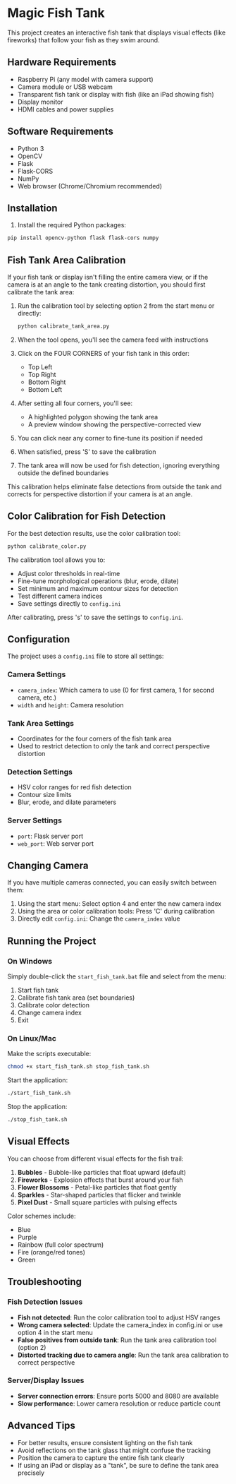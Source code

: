 # Magic Fish Tank

This project creates an interactive fish tank that displays visual effects (like fireworks) that follow your fish as they swim around.

## Hardware Requirements

- Raspberry Pi (any model with camera support)
- Camera module or USB webcam
- Transparent fish tank or display with fish (like an iPad showing fish)
- Display monitor
- HDMI cables and power supplies

## Software Requirements

- Python 3
- OpenCV
- Flask
- Flask-CORS
- NumPy
- Web browser (Chrome/Chromium recommended)

## Installation

1. Install the required Python packages:

```bash
pip install opencv-python flask flask-cors numpy
```

## Fish Tank Area Calibration

If your fish tank or display isn't filling the entire camera view, or if the camera is at an angle to the tank creating distortion, you should first calibrate the tank area:

1. Run the calibration tool by selecting option 2 from the start menu or directly:
   ```bash
   python calibrate_tank_area.py
   ```
   
2. When the tool opens, you'll see the camera feed with instructions
   
3. Click on the FOUR CORNERS of your fish tank in this order:
   - Top Left
   - Top Right  
   - Bottom Right
   - Bottom Left
   
4. After setting all four corners, you'll see:
   - A highlighted polygon showing the tank area
   - A preview window showing the perspective-corrected view
   
5. You can click near any corner to fine-tune its position if needed
   
6. When satisfied, press 'S' to save the calibration
   
7. The tank area will now be used for fish detection, ignoring everything outside the defined boundaries

This calibration helps eliminate false detections from outside the tank and corrects for perspective distortion if your camera is at an angle.

## Color Calibration for Fish Detection

For the best detection results, use the color calibration tool:

```bash
python calibrate_color.py
```

The calibration tool allows you to:
- Adjust color thresholds in real-time
- Fine-tune morphological operations (blur, erode, dilate)
- Set minimum and maximum contour sizes for detection
- Test different camera indices
- Save settings directly to `config.ini`

After calibrating, press 's' to save the settings to `config.ini`.

## Configuration

The project uses a `config.ini` file to store all settings:

### Camera Settings
- `camera_index`: Which camera to use (0 for first camera, 1 for second camera, etc.)
- `width` and `height`: Camera resolution

### Tank Area Settings
- Coordinates for the four corners of the fish tank area
- Used to restrict detection to only the tank and correct perspective distortion

### Detection Settings
- HSV color ranges for red fish detection
- Contour size limits
- Blur, erode, and dilate parameters

### Server Settings
- `port`: Flask server port
- `web_port`: Web server port

## Changing Camera

If you have multiple cameras connected, you can easily switch between them:

1. Using the start menu: Select option 4 and enter the new camera index
2. Using the area or color calibration tools: Press 'C' during calibration
3. Directly edit `config.ini`: Change the `camera_index` value

## Running the Project

### On Windows

Simply double-click the `start_fish_tank.bat` file and select from the menu:
1. Start fish tank
2. Calibrate fish tank area (set boundaries)
3. Calibrate color detection
4. Change camera index
5. Exit

### On Linux/Mac

Make the scripts executable:

```bash
chmod +x start_fish_tank.sh stop_fish_tank.sh
```

Start the application:

```bash
./start_fish_tank.sh
```

Stop the application:

```bash
./stop_fish_tank.sh
```

## Visual Effects

You can choose from different visual effects for the fish trail:

1. **Bubbles** - Bubble-like particles that float upward (default)
2. **Fireworks** - Explosion effects that burst around your fish
3. **Flower Blossoms** - Petal-like particles that float gently
4. **Sparkles** - Star-shaped particles that flicker and twinkle
5. **Pixel Dust** - Small square particles with pulsing effects

Color schemes include:
- Blue
- Purple
- Rainbow (full color spectrum)
- Fire (orange/red tones)
- Green

## Troubleshooting

### Fish Detection Issues

- **Fish not detected**: Run the color calibration tool to adjust HSV ranges
- **Wrong camera selected**: Update the camera_index in config.ini or use option 4 in the start menu
- **False positives from outside tank**: Run the tank area calibration tool (option 2)
- **Distorted tracking due to camera angle**: Run the tank area calibration to correct perspective

### Server/Display Issues

- **Server connection errors**: Ensure ports 5000 and 8080 are available
- **Slow performance**: Lower camera resolution or reduce particle count

## Advanced Tips

- For better results, ensure consistent lighting on the fish tank
- Avoid reflections on the tank glass that might confuse the tracking
- Position the camera to capture the entire fish tank clearly
- If using an iPad or display as a "tank", be sure to define the tank area precisely
